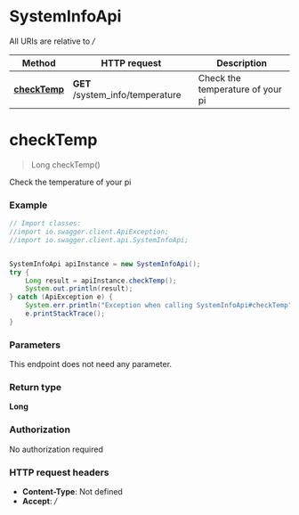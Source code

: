 # SystemInfoApi

All URIs are relative to */*

Method | HTTP request | Description
------------- | ------------- | -------------
[**checkTemp**](SystemInfoApi.md#checkTemp) | **GET** /system_info/temperature | Check the temperature of your pi

<a name="checkTemp"></a>
# **checkTemp**
> Long checkTemp()

Check the temperature of your pi

### Example
```java
// Import classes:
//import io.swagger.client.ApiException;
//import io.swagger.client.api.SystemInfoApi;


SystemInfoApi apiInstance = new SystemInfoApi();
try {
    Long result = apiInstance.checkTemp();
    System.out.println(result);
} catch (ApiException e) {
    System.err.println("Exception when calling SystemInfoApi#checkTemp");
    e.printStackTrace();
}
```

### Parameters
This endpoint does not need any parameter.

### Return type

**Long**

### Authorization

No authorization required

### HTTP request headers

 - **Content-Type**: Not defined
 - **Accept**: */*

